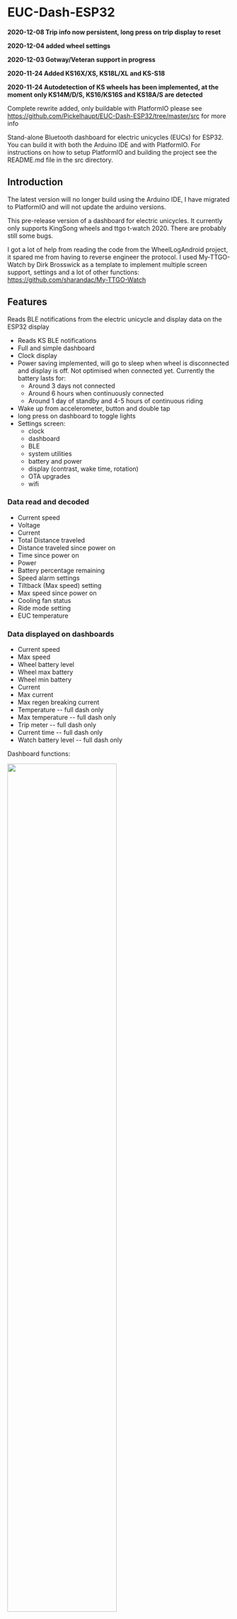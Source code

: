 # EUC-Dash-ESP32

**2020-12-08 Trip info now persistent, long press on trip display to reset**

**2020-12-04 added wheel settings**

**2020-12-03 Gotway/Veteran support in progress**

**2020-11-24 Added KS16X/XS, KS18L/XL and KS-S18**

**2020-11-24 Autodetection of KS wheels has been implemented, at the moment only KS14M/D/S, KS16/KS16S and KS18A/S are detected**


Complete rewrite added, only buildable with PlatformIO please see https://github.com/Pickelhaupt/EUC-Dash-ESP32/tree/master/src for more info

Stand-alone Bluetooth dashboard for electric unicycles (EUCs) for ESP32.
You can build it with both the Arduino IDE and with PlatformIO.
For instructions on how to setup PlatformIO and building the project see the README.md file in the src directory.

## Introduction
The latest version will no longer build using the Arduino IDE, I have migrated to PlatformIO and will not update the arduino versions.

This pre-release version of a dashboard for electric unicycles. It currently only supports KingSong wheels and ttgo t-watch 2020. There are probably still some bugs. 

I got a lot of help from reading the code from the WheelLogAndroid project, it spared me from having to reverse engineer the protocol.
I used My-TTGO-Watch by Dirk Brosswick as a template to implement multiple screen support, settings and a lot of other functions:
https://github.com/sharandac/My-TTGO-Watch


## Features
Reads BLE notifications from the electric unicycle and display data on the ESP32 display
- Reads KS BLE notifications
- Full and simple dashboard
- Clock display
- Power saving implemented, will go to sleep when wheel is disconnected and display is off. Not optimised when connected yet. Currently the battery lasts for:
  - Around 3 days not connected
  - Around 6 hours when continuously connected
  - Around 1 day of standby and 4-5 hours of continuous riding
- Wake up from accelerometer, button and double tap
- long press on dashboard to toggle lights
- Settings screen:
  - clock
  - dashboard
  - BLE
  - system utilities
  - battery and power
  - display (contrast, wake time, rotation)
  - OTA upgrades
  - wifi

### Data read and decoded
- Current speed
- Voltage
- Current
- Total Distance traveled
- Distance traveled since power on
- Time since power on
- Power
- Battery percentage remaining
- Speed alarm settings
- Tiltback (Max speed) setting
- Max speed since power on
- Cooling fan status
- Ride mode setting
- EUC temperature
### Data displayed on dashboards
- Current speed 
- Max speed
- Wheel battery level
- Wheel max battery
- Wheel min battery
- Current
- Max current
- Max regen breaking current
- Temperature -- full dash only
- Max temperature -- full dash only
- Trip meter -- full dash only
- Current time -- full dash only
- Watch battery level -- full dash only

Dashboard functions:
<div> 
<img src="https://github.com/Pickelhaupt/EUC-Dash-ESP32/raw/master/Images/dashboards-s.png" width="70%" align="center"/>
</div>

Dashboard alerts:
<div> 
<img src="https://github.com/Pickelhaupt/EUC-Dash-ESP32/raw/master/Images/alerts-note-s.png" width="60%" align="center"/>
</div>

### Other screens
- Time and date screen
- Settings screen
- trip info screen
- wheel info screen

Screen layout:
<div> 
<img src="https://github.com/Pickelhaupt/EUC-Dash-ESP32/raw/master/Images/maintile-s.png" width="80%" align="center"/>
</div>

Map of all settings screens:
<div> 
<img src="https://github.com/Pickelhaupt/EUC-Dash-ESP32/raw/master/Images/settingsmanual2s.png" width="100%" align="center"/>
</div>

### Supported Models
Only supports Kingsong wheels at the moment. it autodetects the following models:
- KS14M/D/S
- KS16/KS16/S/X/XS
- KS18A/S/L/XL
- KS-S18

Gotway support is being actively worked on.
## Screenshots
Some new screenshots, colours are a bit off though
<div> 
  <img src="https://github.com/Pickelhaupt/EUC-Dash-ESP32/raw/master/Images/20201114_005122-fix_proc.jpg" width="20%" align="left"/>
  <img src="https://github.com/Pickelhaupt/EUC-Dash-ESP32/raw/master/Images/20201114_005212-fix_proc.jpg" width="20%" align="center"/>
  <img src="https://github.com/Pickelhaupt/EUC-Dash-ESP32/raw/master/Images/20201114_005143-fix_proc.jpg" width="20%" align="left"/>
  
  <img src="https://github.com/Pickelhaupt/EUC-Dash-ESP32/raw/master/Images/20201114_005231-fix_proc.jpg" width="20%" align="center"/>
</div>

## Dependencies
### Required libraries:
Libraries are downloaded automatically by PlatformIO when compiling for the first time.
- TTGO T-Watch Library; modified version with LVGL 7.6
- AsyncTCP@>=1.1.1
- ArduinoJson@>=6.15.2
- PubSubClient@>=2.8

## Bugs and issues
- I have not verified if the http upgrade feature works, also the published firmware is out of date.

## Todo
- Support for more wheel brands (Gotway/Veteran, Inmotion, Ninebot planned)
- Autodetection of wheel make and model --done, only detects KS at this time

## Building the project
Requires PlatformIO and driver for the USB chip in the t-watch. for more info see: 
https://github.com/Pickelhaupt/EUC-Dash-ESP32/tree/master/src
## Connecting to the wheel
It should connect automatically when it finds a compatible wheel when the screen is on, it will not connect when screen is off as the device is in sleep mode. However there is currently no function implemented to make it possible to choose what wheel it will connect to of there are more than one compatible wheel in range, it will simply connect to the first one it finds. Also it will not autodetect the wheel model. Edit the wheelmodel string in Kingsong.cpp (initks function at the bottom of the file)
